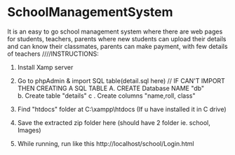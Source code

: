 # SchoolManagementSystem
It is an easy to go school management system where there are web pages for students, teachers, parents where new students can upload their details and can know their classmates, parents can make payment, with few details of teachers
////INSTRUCTIONS:
1. Install Xamp server
2. Go to phpAdmin & import SQL table(detail.sql here)
	// IF CAN'T IMPORT THEN CREATING A SQL TABLE
	A. CREATE Database NAME "db"	
	b. Create table "details"
	c . Create columns "name,roll, class"

3. Find "htdocs" folder at
C:\xampp\htdocs (If u have installed it in C drive)

4. Save the extracted zip folder here (should have 2 folder ie. school, Images) 
5. While running, run like this
http://localhost/school/Login.html

